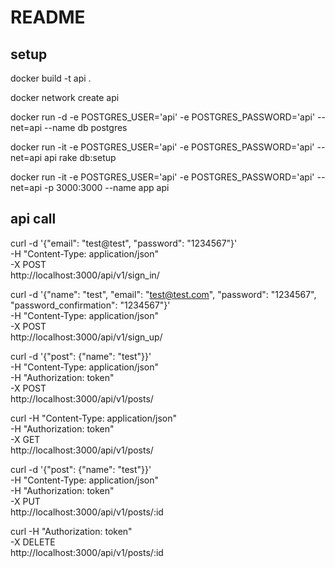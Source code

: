 # README

## setup
docker build -t api .

docker network create api

docker run -d -e POSTGRES_USER='api' -e POSTGRES_PASSWORD='api' --net=api --name db postgres

docker run -it -e POSTGRES_USER='api' -e POSTGRES_PASSWORD='api' --net=api api rake db:setup

docker run -it -e POSTGRES_USER='api' -e POSTGRES_PASSWORD='api' --net=api -p 3000:3000 --name app api

## api call

curl -d '{"email": "test@test", "password": "1234567"}' \
     -H "Content-Type: application/json" \
     -X POST \
     http://localhost:3000/api/v1/sign_in/


curl -d '{"name": "test", "email": "test@test.com", "password": "1234567", "password_confirmation": "1234567"}' \
     -H "Content-Type: application/json" \
     -X POST \
   http://localhost:3000/api/v1/sign_up/

curl -d '{"post": {"name": "test"}}' \
     -H "Content-Type: application/json" \
     -H "Authorization: token"\
     -X POST \
     http://localhost:3000/api/v1/posts/

curl -H "Content-Type: application/json" \
     -H "Authorization: token"\
     -X GET \
     http://localhost:3000/api/v1/posts/

curl -d '{"post": {"name": "test"}}' \
     -H "Content-Type: application/json" \
     -H "Authorization: token"\
     -X PUT \
     http://localhost:3000/api/v1/posts/:id

curl -H "Authorization: token"\
     -X DELETE \
     http://localhost:3000/api/v1/posts/:id
